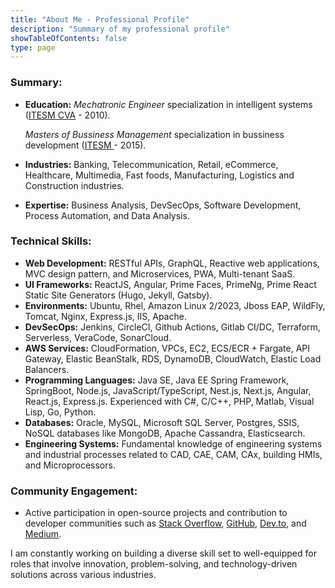 ```yaml
---
title: "About Me - Professional Profile"
description: "Summary of my professional profile"
showTableOfContents: false
type: page
---
```


### Summary:
- **Education:** 
  _Mechatronic Engineer_ specialization in intelligent systems ([ITESM CVA](https://tec.mx/en/cuernavaca-campus) - 2010).

  _Masters of Bussiness Management_ specialization in bussiness development ([ITESM ](https://tec.mx/) - 2015).

- **Industries:** Banking, Telecommunication, Retail, eCommerce, Healthcare, Multimedia, Fast foods, Manufacturing, Logistics and Construction industries.
- **Expertise:** Business Analysis, DevSecOps, Software Development, Process Automation, and Data Analysis.

### Technical Skills:
- **Web Development:** RESTful APIs, GraphQL, Reactive web applications, MVC design pattern, and Microservices, PWA, Multi-tenant SaaS.
- **UI Frameworks:** ReactJS, Angular, Prime Faces, PrimeNg, Prime React Static Site Generators (Hugo, Jekyll, Gatsby).
- **Environments:** Ubuntu, Rhel, Amazon Linux 2/2023, Jboss EAP, WildFly, Tomcat, Nginx, Express.js, IIS, Apache.
- **DevSecOps:** Jenkins, CircleCI, Github Actions, Gitlab CI/DC, Terraform, Serverless, VeraCode, SonarCloud.
- **AWS Services:** CloudFormation, VPCs, EC2, ECS/ECR + Fargate, API Gateway, Elastic BeanStalk, RDS, DynamoDB, CloudWatch, Elastic Load Balancers.
- **Programming Languages:** Java SE, Java EE Spring Framework, SpringBoot, Node.js, JavaScript/TypeScript, Nest.js, Next.js, Angular, React.js, Express.js. Experienced with C#, C/C++, PHP, Matlab, Visual Lisp, Go, Python.
- **Databases:** Oracle, MySQL, Microsoft SQL Server, Postgres, SSIS, NoSQL databases like MongoDB, Apache Cassandra, Elasticsearch.
- **Engineering Systems:** Fundamental knowledge of engineering systems and industrial processes related to CAD, CAE, CAM, CAx, building HMIs, and Microprocessors.

### Community Engagement:
- Active participation in open-source projects and contribution to developer communities such as [Stack Overflow](https://stackoverflow.com/users/7411342/koji-dinfinte), [GitHub](https://github.com/eiakoji-me), [Dev.to](https://dev.to/akojimsg), and [Medium](https://medium.com/@akojimsg).

I am constantly working on building a diverse skill set to well-equipped for roles that involve innovation, problem-solving, and technology-driven solutions across various industries.